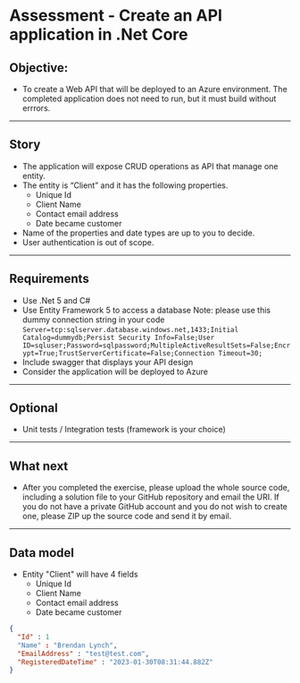 # Assessment - Create an API application in .Net Core

## Objective:
- To create a Web API that will be deployed to an Azure environment. The completed application does not need to run, but it must build without errrors.

---

## Story
- The application will expose CRUD operations as API that manage one entity.
- The entity is “Client” and it has the following properties.
  - Unique Id
  - Client Name
  - Contact email address
  - Date became customer
- Name of the properties and date types are up to you to decide.
- User authentication is out of scope.

---

## Requirements
- Use .Net 5 and C#
- Use Entity Framework 5 to access a database Note: please use this dummy connection string in your code `Server=tcp:sqlserver.database.windows.net,1433;Initial Catalog=dummydb;Persist Security Info=False;User ID=sqluser;Password=sqlpassword;MultipleActiveResultSets=False;Encrypt=True;TrustServerCertificate=False;Connection Timeout=30;`
- Include swagger that displays your API design
- Consider the application will be deployed to Azure

--- 

## Optional
- Unit tests / Integration tests (framework is your choice)
  
---

## What next
- After you completed the exercise, please upload the whole source code, including a solution file to your GitHub repository and email the URI. If you do not have a private GitHub account and you do not wish to create one, please ZIP up the source code and send it by email.

---

## Data model
- Entity "Client" will have 4 fields
  - Unique Id
  - Client Name
  - Contact email address
  - Date became customer
 
```json
{
  "Id" : 1
  "Name" : "Brendan Lynch",
  "EmailAddress" : "test@test.com",
  "RegisteredDateTime" : "2023-01-30T08:31:44.882Z"
}
```
